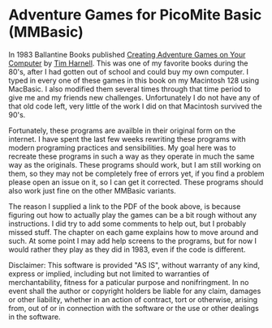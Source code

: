 # Adventure Games for PicoMite Basic (MMBasic)

In 1983 Ballantine Books published [Creating Adventure Games on Your Computer](https://colorcomputerarchive.com/repo/Documents/Books/Creating%20Adventure%20Games%20on%20Your%20Computer%20(Tim%20Hartnell).pdf) by [Tim Harnell](https://en.wikipedia.org/wiki/Tim_Hartnell). This was one of my favorite books during the 80's, after I had gotten out of school and could buy my own computer. I typed in every one of these games in this book on my Macintosh 128 using MacBasic. I also modified them several times through that time period to give me and my friends new challenges. Unfortunately I do not have any of that old code left, very little of the work I did on that Macintosh survived the 90's.

Fortunately, these programs are availble in their original form on the internet. I have spent the last few weeks rewriting these programs with modern programing practices and sensibilities. My goal here was to recreate these programs in such a way as they operate in much the same way as the originals. These programs should work, but I am still working on them, so they may not be completely free of errors yet, if you find a problem please open an issue on it, so I can get it corrected. These programs should also work just fine on the other MMBasic variants.

The reason I supplied a link to the PDF of the book above, is because figuring out how to actually play the games can be a bit rough without any instructions. I did try to add some comments to help out, but I probably missed stuff. The chapter on each game explains how to move around and such. At some point I may add help screens to the programs, but for now I would rather they play as they did in 1983, even if the code is different.

Disclaimer: This software is provided "AS IS", without warranty of any kind, express or implied, including but not limited to warranties of merchantability, fitness for a paticular purpose and nonifringment. In no event shall the author or copyright holders be liable for any claim, damages or other liability, whether in an action of contract, tort or otherwise, arising from, out of or in connection with the software or the use or other dealings in the software.
